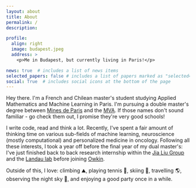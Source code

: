 ```yaml
---
layout: about
title: About
permalink: /
description: 

profile:
  align: right
  image: budapest.jpeg
  address: >
    <p>Me in Budapest, but currently living in Paris!</p>

news: true  # includes a list of news items
selected_papers: false # includes a list of papers marked as "selected={true}"
social: True  # includes social icons at the bottom of the page
---
```


Hey there. I'm a French and Chilean master's student studying Applied Mathematics and Machine Learning in Paris. I'm pursuing a double master's degree between [Mines de Paris](https://www.minesparis.psl.eu/) and the [MVA](https://www.master-mva.com/). If those names don't sound familiar - go check them out, I promise they're very good schools!

I write code, read and think a lot. Recently, I've spent a fair amount of thinking time on various sub-fields of machine learning, neuroscience (mostly computational) and personalized medicine in oncology. Following all these interests, I took a year off before the final year of my dual master's: I've just finished back to back research internship within the [Jia Liu Group](https://liulab.seas.harvard.edu/) and the [Landau lab](https://www.landaulab.org/) before joining [Owkin](https://owkin.com/).

Outside of this, I love: climbing :mountain:, playing tennis :tennis:, skiing :ski:, travelling :earth_americas:, observing the night sky :milky_way:, and enjoying a good party once in a while.